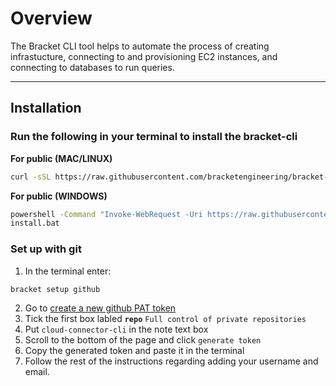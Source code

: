 # Overview

The Bracket CLI tool helps to automate the process of creating infrastucture, connecting to and provisioning EC2 instances, and connecting to databases to run queries.

---

## Installation

 
### Run the following in your terminal to install the bracket-cli
**For public (MAC/LINUX)**
```bash
curl -sSL https://raw.githubusercontent.com/bracketengineering/bracket-cli/refs/heads/main/install/install.sh | . install.sh
```

**For public (WINDOWS)**
```bash
powershell -Command "Invoke-WebRequest -Uri https://raw.githubusercontent.com/bracketengineering/bracket-cli/refs/heads/main/install/install.bat -OutFile install.bat"
install.bat
```


### Set up with git
1. In the terminal enter: 
```bash
bracket setup github
```
2. Go to [create a new github PAT token](https://github.com/settings/tokens/new)
3. Tick the first box labled **`repo`** `Full control of private repositories`
4. Put `cloud-connector-cli` in the note text box
5. Scroll to the bottom of the page and click `generate token`
6. Copy the generated token and paste it in the terminal 
7. Follow the rest of the instructions regarding adding your username and email.

